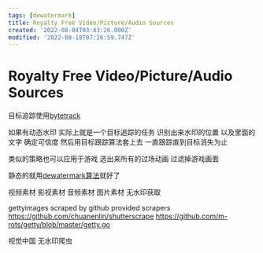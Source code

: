```yaml
---
tags: [dewatermark]
title: Royalty Free Video/Picture/Audio Sources
created: '2022-08-04T03:43:26.000Z'
modified: '2022-08-18T07:26:59.747Z'
---
```


# Royalty Free Video/Picture/Audio Sources

目标追踪使用[bytetrack](https://github.com/ifzhang/ByteTrack)

如果有动态水印 实际上就是一个目标追踪的任务 识别出来水印的位置 以及里面的文字 确定可信度 然后用目标跟踪算法套上去 一直跟踪直到目标消失为止

类似的策略也可以应用于游戏 选出来所有的过场动画 过滤掉游戏画面

静态的就用[dewatermark算法](https://github.com/rohitrango/automatic-watermark-detection)就好了

视频素材 影视素材 音频素材 图片素材 无水印获取

gettyimages scraped by github provided scrapers
https://github.com/chuanenlin/shutterscrape
https://github.com/m-rots/getty/blob/master/getty.go

视觉中国 无水印爬虫
